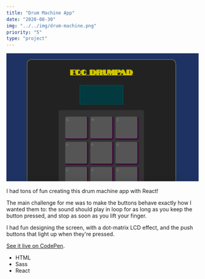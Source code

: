 ```yaml
---
title: "Drum Machine App"
date: "2020-08-30"
img: "../../img/drum-machine.png"
priority: "5"
type: "project"
---
```


![Screenshot of my Drum Machine App](../../img/drum-machine.png)

I had tons of fun creating this drum machine app with React!

The main challenge for me was to make the buttons behave exactly how I wanted them to: the sound should play in loop for as long as you keep the button pressed, and stop as soon as you lift your finger.

I had fun designing the screen, with a dot-matrix LCD effect, and the push buttons that light up when they're pressed.

[See it live on CodePen](https://codepen.io/marcovidonis/full/JjGjagY).


- HTML
- Sass
- React
